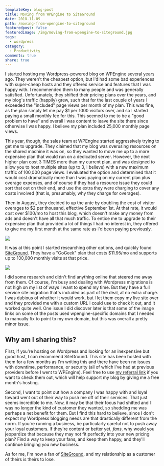 ```yaml
---
templateKey: blog-post
title: Moving from WPEngine to SiteGround
date: 2018-11-09
path: /moving-from-wpengine-to-siteground
featuredpost: false
featuredimage: /img/moving-from-wpengine-to-siteground.jpg
tags:
  - wordpress
category:
  - Productivity
comments: true
share: true
---
```


I started hosting my Wordpress-powered blog on WPEngine several years ago. They weren't the cheapest option, but I'd had some bad experiences with super-cheap hosts and they offered service and features that I was happy with. I recommended them to many people and was generally satisfied. Unfortunately, they shifted their pricing plans over the years, and my blog's traffic (happily) grew, such that for the last couple of years I exceeded the "included" page views per month of my plan. This was fine, as the plan simply let me pay $1 per 1000 visitors over, and so I started paying a small monthly fee for this. This seemed to me to be a "good problem to have" and overall I was content to leave the site there since otherwise I was happy. I believe my plan included 25,000 monthly page views.

This year, though, the sales team at WPEngine started aggressively trying to get me to upgrade. They claimed that my blog was overusing resources on the shared machine it was on, so they wanted to move me up to a more expensive plan that would run on a dedicated server. However, the next higher plan cost 3 TIMES more than my current plan, and was designed to allow you to host multiple sites (up to 3, I believe) with a new maximum traffic of 100,000 page views. I evaluated the option and determined that it would cost dramatically more than I was paying on my current plan plus overage expenses, and of course if they had a resource issue they could sort that out on their end, and use the extra they were charging to cover any costs involved (that is, presumably, why they charge for overages).

Then in August, they decided to up the ante by doubling the cost of visitor overages to $2 per thousand, effective September 1st. At that rate, it would cost over $100/mo to host this blog, which doesn't make any money from ads and doesn't have all that much traffic. To entice me to upgrade to their expensive plan that provided a lot of things I had no interest in, they offered to give me my first month at the same rate as I'd been paying previously.

[![](/img/Screenshot-2018-11-09-12.23.28.png)](/img/Screenshot-2018-11-09-12.23.28.png)

It was at this point I started researching other options, and quickly found [SiteGround](https://www.siteground.com/recommended?referrer_id=7903293). They have a "GoGeek" plan that costs $11.95/mo and supports up to 100,000 monthly visits at that price.

[![](/img/Screenshot-2018-11-09-12.26.55.png)](/img/Screenshot-2018-11-09-12.26.55.png)

I did some research and didn't find anything online that steered me away from them. Of course, I'm busy and dealing with Wordpress migrations is not high on my list of ways I want to spend my time. But they have a full service site migration that's included as part of the deal, at no extra charge. I was dubious of whether it would work, but I let them copy my live site over and they provided me with a custom URL I could use to check it out, and it worked quite well. One issue I did discover later is that some of the image links on some of the posts used wpengine-specific domains that I needed to manually fix to point to my own domain, but this was overall a pretty minor issue.

## Why am I sharing this?

First, if you're hosting on Wordpress and looking for an inexpensive but good host, I can recommend SiteGround. This site has been hosted with them for a few months as I'm writing this and there have been no issues with downtime, performance, or security (all of which I've had at previous providers before I went to WPEngine). Feel free to use [my referral link](https://www.siteground.com/recommended?referrer_id=7903293) if you want to check them out, which will help support my blog by giving me a free month's hosting.

Second, I want to point out how a company I was happy with and loyal toward went out of their way to push me off of their services. That just seems incredible to me. Now, it may be that their focus had shifted and I was no longer the kind of customer they wanted, so shedding me was perhaps a net benefit for them. But I find this hard to believe, since I don't expect my Wordpress blogging needs are that drastically different from the norm. If you're running a business, be particularly careful not to push away your loyal customers. If they're content or better yet, _fans_, why would you jeopardize that because they may not fit perfectly into your new pricing plan? Find a way to keep your fans, and keep them happy, and they'll continue bringing you new business.

As for me, I'm now a fan of [SiteGround](https://www.siteground.com/recommended?referrer_id=7903293), and my relationship as a customer of theirs is theirs to lose.
